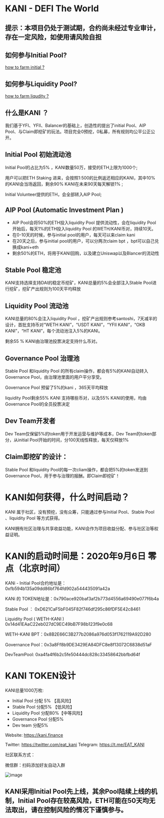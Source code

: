 # KANI - DEFI The World

## 提示：本项目仍处于测试期，合约尚未经过专业审计，存在一定风险，如使用请风险自担

## 如何参与Initial Pool?

[how to farm initial ?](https://github.com/kani-fi/docs/blob/master/how%20to%20farm%20initial.md)

## 如何参与Liquidity Pool?

[how to farm liqudity ? ](https://github.com/kani-fi/docs/blob/master/how%20to%20farm%20liqudity.md)


## 什么是KANI ？

我们基于YFI、YFII、Balancer的基础上，创造性的提出了initial Pool、AIP Pool、与Claim即挖矿的玩法。项目完全0预挖，0私募，所有规则均公平公正公开。

## Initial Pool 初始流动池

Initial Pool的占比为5% ，KANI数量50万，接受的ETH上限为1000个;

用户可以把ETH Staking 进来，会按照1:500的比例返还相应的KANI，其中10%的KANI会当场返回，剩余90% KANI在未来90天每天解锁1% ;

Initial Volunteer提供的ETH，会全部转入AIP Pool;

## AIP Pool (Automatic Investment Plan )

- AIP Pool会将50%的ETH投入liquidity Pool 提供流动性，会在liquidity Pool 开始后，每天1%的ETH投入liquidity Pool 的WETH/KANI币对，持续10天。
 - 在0-10天的时候，参与initial pool的用户，每天可以来claim kani
 - 在20天之后，参与initial pool的用户，可以分两次claim bpt ，bpt可以自己兑换成kani+eth
 - 剩余50%的ETH，将用于KANI回购，以及建立Uniswap以及Blancer的流动性

## Stable Pool 稳定池

KANI支持选择支持DAI的稳定币挖矿，KANI总量的5%会全部注入Stable Pool进行挖矿，挖矿产出规则为100天平均释放

## Liquidity Pool 流动池

KANI总量的80%会注入liquidity Pool ，挖矿产出规则参考santoshi，7天减半的设计，首批支持币对“WETH KANI”，“USDT KANI”，“YFII KANI”，“OKB KANI”，“HT KANI”，每个流动池注入5%的KANI。

剩余55 % KANI由治理池投票决定支持什么币对。

## Governance  Pool 治理池

Stable Pool 和liquidity Pool 的所有claim操作，都会有5%的KANI自动转入Governance  Pool，由治理池里面的用户平分享受。

Governance Pool 预留了5%的kani ，365天平均释放

liquidity Pool剩余55% KANI 支持哪些币对，以及55% KANI的使用，均由Governance  Pool的全员投票决定
    
## Dev Team开发者

Dev Team仅保留5%的token用于开发运营与维护等成本，Dev Team的token部分，从initial Pool开始的时间，分100天线性释放，每天仅释放1% 

## Claim即挖矿的设计：

Stable Pool 和liquidity Pool的每一次cliam操作，都会把5%的token发送到Governance  Pool，用于参与治理的报酬。即Claim即挖矿！


# KANI如何获得，什么时间启动？
KANI 属于社区，没有预挖，没有众筹，只能通过参与Initial Pool、Stable Pool 、liquidity Pool 等方式获得。

KANI拥有社区治理与共享收益功能，KANI会作为项目收益分配、参与社区治等权益证明。

# KANI的启动时间是：2020年9月6日 零点（北京时间）

KANi - Initial Pool合约地址是：0xfb594b135a09dd86bf764fd902a544435091a42a

KANi 的 TOKEN地址是：0x790ace920baf3af2b773d4556a69490e077f6b4a

Stable Pool ： 0xD621CaF5bF045F82f746df295c86fDF5E42c8461 

Liquidity Pool  ( WETH-KANI ) 0x14d41EAaC22eb027dC9EC49bB7F98b123f9e0c68

WETH-KANI BPT：0x8B2E66C3B277b2086a976d053f1762119A92D280

Governance  Pool：0x3a8Ff8b9DE3429EA84DFC8e8f13072C6838d51aF

DevTeamPool:
0xa4fa4f6b2c5fe50444dc828c33458642bbfbd64f


# KANI TOKEN设计

KANI总量1000万枚:
- Initial Pool 分配 5%  【高风险】
- Stable Pool 分配5% 【低风险】
- Liquidity Pool 分配80%【中等风险】
- Governance  Pool 分配5%
- Dev team 分配5%

Website: https://kani.finance

Twitter: https://twitter.com/eat_kani
Telegram: https://t.me/EAT_KANI

社区联系方式：

微信群：扫码添加好友自动入群

![image](https://s1.ax1x.com/2020/09/16/w2F78O.jpg)


## KANI采用Initial Pool先上线，其余Pool陆续上线的机制，Initial Pool存在较高风险，ETH可能在50天均无法取出，请在控制风险的情况下谨慎参与。